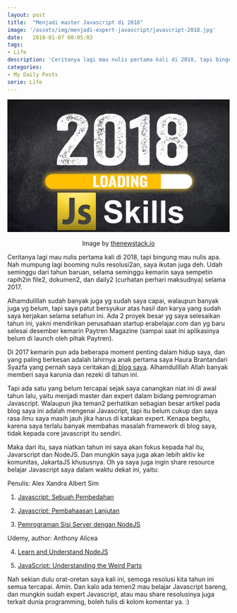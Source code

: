 ```yaml
---
layout: post
title:  "Menjadi master Javascript di 2018"
image: '/assets/img/menjadi-expert-javascript/javascript-2018.jpg'
date:   2018-01-07 00:05:03
tags:
- Life
description: 'Ceritanya lagi mau nulis pertama kali di 2018, tapi bingung mau nulis apa. Nah mumpung lagi booming nulis resolusi2an, saya ikutan juga deh. Udah seminggu dari tahun baruan, selama seminggu kemarin saya sempetin rapih2in file2, dokumen2, dan daily2 (curhatan perhari maksudnya) selama 2017.'
categories:
- My Daily Posts
serie: Life
---
```


![Javascript 2018](/assets/img/menjadi-expert-javascript/javascript-2018.jpg)

<p style="text-align: center;">Image by <a href="https://thenewstack.io/js-2018-things-need-know-can-skip/">thenewstack.io</a></p>

Ceritanya lagi mau nulis pertama kali di 2018, tapi bingung mau nulis apa. Nah mumpung lagi booming nulis resolusi2an, saya ikutan juga deh. Udah seminggu dari tahun baruan, selama seminggu kemarin saya sempetin rapih2in file2, dokumen2, dan daily2 (curhatan perhari maksudnya) selama 2017. 
 
Alhamdulillah sudah banyak juga yg sudah saya capai, walaupun banyak juga yg belum, tapi saya patut bersyukur atas hasil dan karya yang sudah saya kerjakan selama setahun ini. Ada 2 proyek besar yg saya selesaikan tahun ini, yakni mendirikan perusahaan startup erabelajar.com dan yg baru selesai desember kemarin Paytren Magazine (sampai saat ini aplikasinya belum di launch oleh pihak Paytren).
 
Di 2017 kemarin pun ada beberapa moment penting dalam hidup saya, dan yang paling berkesan adalah lahirnya anak pertama saya Haura Brantandari Syazfa yang pernah saya ceritakan [di blog saya](https://ekaprasasti.com/telah-lahir-putri-pertama-kami/). Alhamdulillah Allah banyak memberi saya karunia dan rezeki di tahun ini. 
 
Tapi ada satu yang belum tercapai sejak saya canangkan niat ini di awal tahun lalu, yaitu menjadi master dan expert dalam bidang pemrograman Javascript. Walaupun jika teman2 perhatikan sebagian besar artikel pada blog saya ini adalah mengenai Javascript, tapi itu belum cukup dan saya rasa ilmu saya masih jauh jika harus di katakan expert. Kenapa begitu, karena saya terlalu banyak membahas masalah framework di blog saya, tidak kepada core javascript itu sendiri.
 
Maka dari itu, saya niatkan tahun ini saya akan fokus kepada hal itu, Javarscript dan NodeJS. Dan mungkin saya juga akan lebih aktiv ke komunitas, JakartaJS khususnya. Oh ya saya juga ingin share resource belajar Javascript saya dalam waktu dekat ini, yaitu:
 
Penulis: Alex Xandra Albert Sim

1. [Javascript: Sebuah Pembedahan](https://bertzzie.com/knowledge/javascript/index.html)

2. [Javascript: Pembahaasan Lanjutan](https://bertzzie.com/knowledge/javascript-lanjut/index.html)

3. [Pemrograman Sisi Server dengan NodeJS](https://bertzzie.com/knowledge/serverside-nodejs/index.html)

Udemy, author: Anthony Alicea

4. [Learn and Understand NodeJS](https://www.udemy.com/understand-nodejs/)

3. [JavaScript: Understanding the Weird Parts](https://www.udemy.com/understand-javascript/)
 
Nah sekian dulu orat-oretan saya kali ini, semoga resolusi kita tahun ini semua tercapai. Amin. Dan kalo ada temen2 mau belajar Javascript bareng, dan mungkin sudah expert Javascript, atau mau share resolusinya juga terkait dunia programming, boleh tulis di kolom komentar ya. :)
